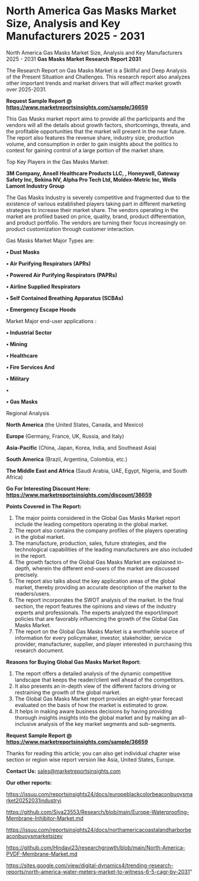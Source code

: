 # North America Gas Masks Market Size, Analysis and Key Manufacturers 2025 - 2031
North America Gas Masks Market Size, Analysis and Key Manufacturers 2025 - 2031
<strong>Gas Masks Market Research Report 2031</strong>

The Research Report on Gas Masks Market is a Skillful and Deep Analysis of the Present Situation and Challenges. This research report also analyzes other important trends and market drivers that will affect market growth over 2025-2031.

<strong>Request Sample Report @ <a href=https://www.marketreportsinsights.com/sample/36659>https://www.marketreportsinsights.com/sample/36659</a></strong>

This Gas Masks market report aims to provide all the participants and the vendors will all the details about growth factors, shortcomings, threats, and the profitable opportunities that the market will present in the near future. The report also features the revenue share, industry size, production volume, and consumption in order to gain insights about the politics to contest for gaining control of a large portion of the market share.

Top Key Players in the Gas Masks Market:

<strong>3M Company, Ansell Healthcare Products LLC, , Honeywell, Gateway Safety Inc, Bekina NV, Alpha Pro Tech Ltd, Moldex-Metric Inc, Wells Lamont Industry Group</strong>

The Gas Masks Industry is severely competitive and fragmented due to the existence of various established players taking part in different marketing strategies to increase their market share. The vendors operating in the market are profiled based on price, quality, brand, product differentiation, and product portfolio. The vendors are turning their focus increasingly on product customization through customer interaction.

Gas Masks Market Major Types are:

<strong>•  Dust Masks

•  Air Purifying Respirators (APRs)

•  Powered Air Purifying Respirators (PAPRs)

•  Airline Supplied Respirators

•  Self Contained Breathing Apparatus (SCBAs)

•  Emergency Escape Hoods</strong>

Market Major end-user applications :

<strong>•  Industrial Sector

•  Mining

•  Healthcare

•  Fire Services And

•  Military

•  

•  Gas Masks</strong>

Regional Analysis

</u><strong><b>North America</b></strong> (the United States, Canada, and Mexico)

<strong><b>Europe </b></strong>(Germany, France, UK, Russia, and Italy)

<strong><b>Asia-Pacific</b></strong> (China, Japan, Korea, India, and Southeast Asia)

<strong><b>South America</b></strong> (Brazil, Argentina, Colombia, etc.)

<strong><b>The Middle East and Africa</b></strong> (Saudi Arabia, UAE, Egypt, Nigeria, and South Africa)

<strong>Go For Interesting Discount Here: <a href=https://www.marketreportsinsights.com/discount/36659>https://www.marketreportsinsights.com/discount/36659</a></strong>

<strong>Points Covered in The Report:</strong>
<ol>
  <li>The major points considered in the Global Gas Masks Market report include the leading competitors operating in the global market.</li>
  <li>The report also contains the company profiles of the players operating in the global market.</li>
  <li>The manufacture, production, sales, future strategies, and the technological capabilities of the leading manufacturers are also included in the report.</li>
  <li>The growth factors of the Global Gas Masks Market are explained in-depth, wherein the different end-users of the market are discussed precisely.</li>
  <li>The report also talks about the key application areas of the global market, thereby providing an accurate description of the market to the readers/users.</li>
  <li>The report incorporates the SWOT analysis of the market. In the final section, the report features the opinions and views of the industry experts and professionals. The experts analyzed the export/import policies that are favorably influencing the growth of the Global Gas Masks Market.</li>
  <li>The report on the Global Gas Masks Market is a worthwhile source of information for every policymaker, investor, stakeholder, service provider, manufacturer, supplier, and player interested in purchasing this research document.</li>
</ol>
<strong>Reasons for Buying Global Gas Masks Market Report:</strong>

<ol>
  <li>The report offers a detailed analysis of the dynamic competitive landscape that keeps the reader/client well ahead of the competitors.</li>
  <li>It also presents an in-depth view of the different factors driving or restraining the growth of the global market.</li>
  <li>The Global Gas Masks Market report provides an eight-year forecast evaluated on the basis of how the market is estimated to grow.</li>
  <li>It helps in making aware business decisions by having providing thorough insights insights into the global market and by making an all-inclusive analysis of the key market segments and sub-segments.</li>
</ol>
<strong>Request Sample Report @ <a href=https://www.marketreportsinsights.com/sample/36659>https://www.marketreportsinsights.com/sample/36659</a></strong>


Thanks for reading this article; you can also get individual chapter wise section or region wise report version like Asia, United States, Europe.

<strong>Contact Us:</strong>
sales@marketreportsinsights.com

<strong>Our other reports:</strong>

<a href=https://issuu.com/reportsinsights24/docs/europeblackcolorbeaconbuoysmarket20252031industryi>https://issuu.com/reportsinsights24/docs/europeblackcolorbeaconbuoysmarket20252031industryi</a>

<a href=https://github.com/Siya23553/Research/blob/main/Europe-Waterproofing-Membrane-Inhibitor-Market.md>https://github.com/Siya23553/Research/blob/main/Europe-Waterproofing-Membrane-Inhibitor-Market.md</a>

<a href=https://issuu.com/reportsinsights24/docs/northamericacoastalandharborbeaconbuoysmarketsizev>https://issuu.com/reportsinsights24/docs/northamericacoastalandharborbeaconbuoysmarketsizev</a>

<a href=https://github.com/Hindavi23/researchgrowth/blob/main/North-America-PVDF-Membrane-Market.md>https://github.com/Hindavi23/researchgrowth/blob/main/North-America-PVDF-Membrane-Market.md</a>

<a href=https://sites.google.com/view/digital-dynamics4/trending-research-reports/north-america-water-meters-market-to-witness-6-5-cagr-by-2031>https://sites.google.com/view/digital-dynamics4/trending-research-reports/north-america-water-meters-market-to-witness-6-5-cagr-by-2031</a>"
